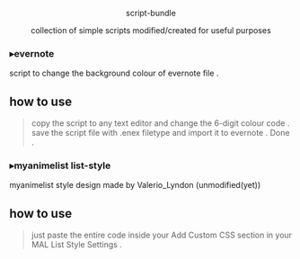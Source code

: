 <p align="center"> script-bundle </align>
<p align="center"> collection of simple scripts modified/created for useful purposes </align>


### ▸evernote
script to change the background colour of evernote file . 

## how to use 
>copy the script to any text editor and change the 6-digit colour code . save the script file with .enex filetype and import it to evernote . Done .

### ▸myanimelist list-style
myanimelist style design made by Valerio_Lyndon (unmodified(yet))

## how to use 
>just paste the entire code inside your Add Custom CSS section in your MAL List Style Settings .
